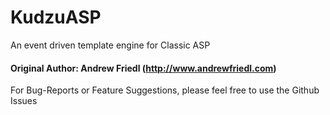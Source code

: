 # KudzuASP
An event driven template engine for Classic ASP

#### Original Author: Andrew Friedl (http://www.andrewfriedl.com)

For Bug-Reports or Feature Suggestions, please feel free to use the Github Issues
